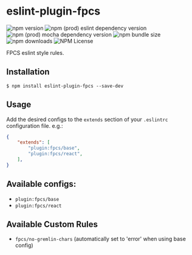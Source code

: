 # eslint-plugin-fpcs

![npm version](https://img.shields.io/npm/v/eslint-plugin-fpcs) ![npm (prod) eslint dependency version](https://img.shields.io/npm/dependency-version/eslint-plugin-fpcs/eslint) ![npm (prod) mocha dependency version](https://img.shields.io/npm/dependency-version/eslint-plugin-fpcs/mocha) ![npm bundle size](https://img.shields.io/bundlephobia/min/eslint-plugin-fpcs) ![npm downloads](https://img.shields.io/npm/dt/eslint-plugin-fpcs) ![NPM License](https://img.shields.io/npm/l/eslint-plugin-fpcs)

FPCS eslint style rules.

## Installation

```
$ npm install eslint-plugin-fpcs --save-dev
```

## Usage

Add the desired configs to the `extends` section of your `.eslintrc` configuration file. e.g.:

```json
{
    "extends": [
        "plugin:fpcs/base",
        "plugin:fpcs/react",
    ],
}
```

## Available configs:

* `plugin:fpcs/base`
* `plugin:fpcs/react`

## Available Custom Rules

* `fpcs/no-gremlin-chars` (automatically set to 'error' when using base config)
